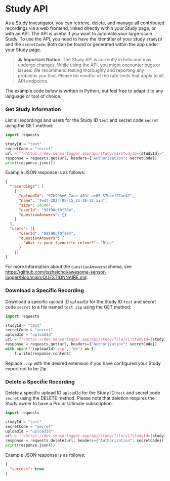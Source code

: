 # Study API

As a Study investigator, you can retrieve, delete, and manage all contributed recordings via a web frontend, linked directly within your Study page, or with an API. The API is useful if you want to automate your large-scale Study. To use the API, you need to have the identifier of your study `studyId` and the `secretCode`. Both can be found or generated within the app under your Study page.   

> ⚠️ **Important Notice**: The Study API is currently in beta and may undergo changes. While using the API, you might encounter bugs or issues. We recommend testing thoroughly and reporting any problems you find. Please be mindful of the rate limits that apply to all API endpoints.

The example code below is written in Python, but feel free to adapt it to any language or tool of choice.

### Get Study Information

List all recordings and users for the Study ID `test` and secret code `secret` using the GET method:

```python
import requests

studyId = "test"
secretCode = "secret"
url = f"<https://dev.sensorlogger.app/api/study/v1?studyId={studyId}>"
response = requests.get(url, headers={"Authorization": secretCode})
print(response.json())

```

Example JSON response is as follows:

```json
{
  "recordings": [
    {
      "uploadId": "97b996e6-7ace-489f-ae65-57bcef27ae47",
      "name": "Tedt-2024-05-15_21-38-32.zip",
      "size": 245407,
      "userId": "98f90cf0f204",
      "questionAnswers": {}
    }
  ],
  "users": [{
      "userId": "98f90cf0f204",
      "questionAnswers": {
        "What is your favourite colour?": "Blue"
      }
    }]
}
```

For more information about the `questionAnswers`schema, see https://github.com/tszheichoi/awesome-sensor-logger/blob/main/QUESTIONNAIRE.md. 

### Download a Specific Recording

Download a specific upload ID `uploadId` for the Study ID `test` and secret code `secret` to a file named `test.zip` using the GET method:

```python
import requests

studyId = "test"
secretCode = "secret"
uploadId = "uploadId"
url = f"<https://dev.sensorlogger.app/api/study/file/v1?studyId={studyId}&uploadId={uploadId}>"
response = requests.get(url, headers={"Authorization": secretCode})
with open(f"{uploadId}.zip", "wb") as f:
    f.write(response.content)
```

Replace `.zip` with the desired extension if you have configured your Study export not to be Zip. 

### Delete a Specific Recording

Delete a specific upload ID `uploadId` for the Study ID `test` and secret code `secret` using the DELETE method. Please note that deletion requires the Study owner to have a Pro or Ultimate subscription.

```python
import requests

studyId = "test"
secretCode = "secret"
uploadId = "uploadId"
url = f"<https://dev.sensorlogger.app/api/study/file/v1?studyId={studyId}&uploadId={uploadId}>"
response = requests.delete(url, headers={"Authorization": secretCode})
print(response.json())

```

Example JSON response is as follows:

```json
{
  "success": true
}

```
